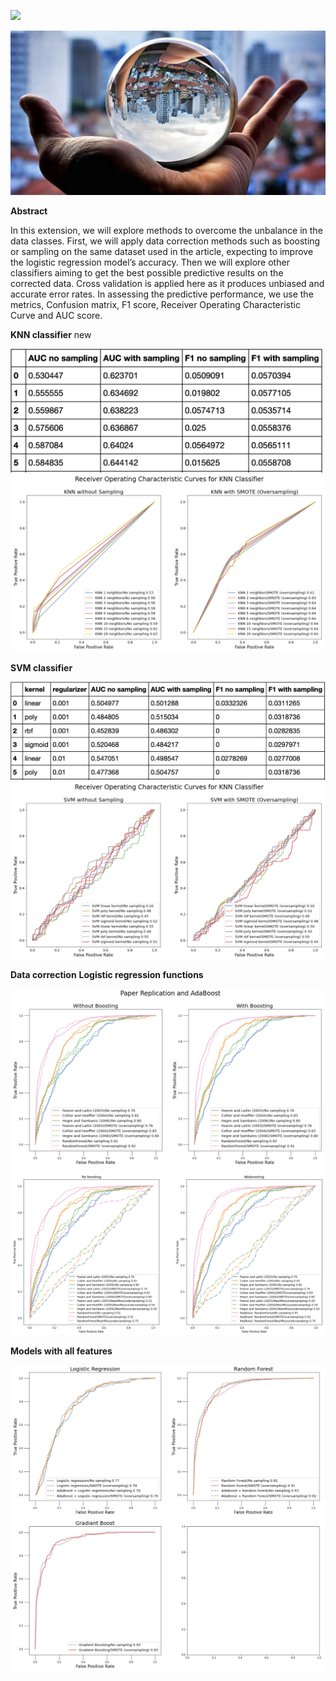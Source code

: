 ![](https://miro.medium.com/max/1200/1*N5wTuuEAq8GU4zlomwWLiQ.jpeg)

<img src="img.jpeg">

**Abstract**

In this extension, we will explore methods to overcome the unbalance in the data classes. First, we will apply data correction methods such as boosting or sampling on the same dataset used in the article, expecting to improve the logistic regression model’s accuracy. Then we will explore other classifiers aiming to get the best possible predictive results on the corrected data. Cross validation is applied here as it produces unbiased and accurate error rates. In assessing the predictive performance, we use the metrics, Confusion matrix, F1 score, Receiver Operating Characteristic Curve and AUC score.

**KNN classifier** new

<img src="images/KNN_table.png" width="500">

<img src="https://github.com/otto2B/Civil-War-Dataset-Binary-Classification-Performance-Evaluation-with-Data-Correction/blob/main/images/KNN_ROC.png">

**SVM classifier**

<img src="https://github.com/otto2B/Civil-War-Dataset-Binary-Classification-Performance-Evaluation-with-Data-Correction/blob/main/images/SVM_table.png" width="700">

<img src="https://github.com/otto2B/Civil-War-Dataset-Binary-Classification-Performance-Evaluation-with-Data-Correction/blob/main/images/SVM_ROC.png">

**Data correction**
  **Logistic regression functions**
  
  <img src="https://github.com/otto2B/Civil-War-Dataset-Binary-Classification-Performance-Evaluation-with-Data-Correction/blob/main/images/Paper_rep_adaboost.png">
  
  <img src="https://github.com/otto2B/Civil-War-Dataset-Binary-Classification-Performance-Evaluation-with-Data-Correction/blob/main/images/data_correction.png">
  
**Models with all features**

<img src="https://github.com/otto2B/Civil-War-Dataset-Binary-Classification-Performance-Evaluation-with-Data-Correction/blob/main/images/all_features.png">


